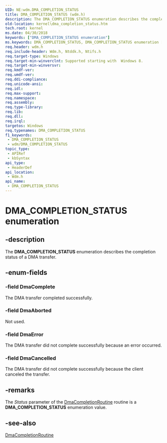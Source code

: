 ```yaml
---
UID: NE:wdm.DMA_COMPLETION_STATUS
title: DMA_COMPLETION_STATUS (wdm.h)
description: The DMA_COMPLETION_STATUS enumeration describes the completion status of a DMA transfer.
old-location: kernel\dma_completion_status.htm
tech.root: kernel
ms.date: 04/30/2018
keywords: ["DMA_COMPLETION_STATUS enumeration"]
ms.keywords: DMA_COMPLETION_STATUS, DMA_COMPLETION_STATUS enumeration [Kernel-Mode Driver Architecture], DmaAborted, DmaCancelled, DmaComplete, DmaError, kernel.dma_completion_status, wdm/DMA_COMPLETION_STATUS, wdm/DmaAborted, wdm/DmaCancelled, wdm/DmaComplete, wdm/DmaError
req.header: wdm.h
req.include-header: Wdm.h, Ntddk.h, Ntifs.h
req.target-type: Windows
req.target-min-winverclnt: Supported starting with  Windows 8.
req.target-min-winversvr: 
req.kmdf-ver: 
req.umdf-ver: 
req.ddi-compliance: 
req.unicode-ansi: 
req.idl: 
req.max-support: 
req.namespace: 
req.assembly: 
req.type-library: 
req.lib: 
req.dll: 
req.irql: 
targetos: Windows
req.typenames: DMA_COMPLETION_STATUS
f1_keywords:
 - DMA_COMPLETION_STATUS
 - wdm/DMA_COMPLETION_STATUS
topic_type:
 - APIRef
 - kbSyntax
api_type:
 - HeaderDef
api_location:
 - Wdm.h
api_name:
 - DMA_COMPLETION_STATUS
---
```


# DMA_COMPLETION_STATUS enumeration


## -description

The <b>DMA_COMPLETION_STATUS</b> enumeration describes the completion status of a DMA transfer.

## -enum-fields

### -field DmaComplete

The DMA transfer completed successfully.

### -field DmaAborted

Not used.

### -field DmaError

The DMA transfer did not complete successfully because an error occurred.

### -field DmaCancelled

The DMA transfer did not complete successfully because the client canceled the transfer.

## -remarks

The <i>Status</i> parameter of the <a href="/windows-hardware/drivers/ddi/wdm/nc-wdm-dma_completion_routine">DmaCompletionRoutine</a> routine is a <b>DMA_COMPLETION_STATUS</b>  enumeration value.

## -see-also

<a href="/windows-hardware/drivers/ddi/wdm/nc-wdm-dma_completion_routine">DmaCompletionRoutine</a>

